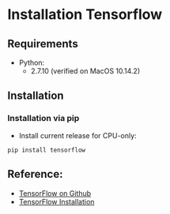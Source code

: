 # Installation Tensorflow

## Requirements

* Python:
   * 2.7.10 (verified on MacOS 10.14.2)

## Installation
### Installation via pip

* Install current release for CPU-only:
```
pip install tensorflow
```

## Reference:
* [TensorFlow on Github](https://github.com/tensorflow/tensorflow)
* [TensorFlow Installation](https://www.tensorflow.org/install/)
